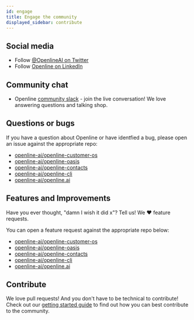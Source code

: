 ```yaml
---
id: engage
title: Engage the community
displayed_sidebar: contribute
---
```


## Social media

* Follow [@OpenlineAI on Twitter][twitter]
* Follow [Openline on LinkedIn][linkedin]

## Community chat

* Openline [community slack][slack] - join the live conversation!  We love answering questions and talking shop.

## Questions or bugs

If you have a question about Openline or have identfied a bug, please open an issue against the appropriate repo:

* [openline-ai/openline-customer-os][customerOS]
* [openline-ai/openline-oasis][oasis]
* [openline-ai/openline-contacts][contacts]
* [openline-ai/openline-cli][cli]
* [openline-ai/openline.ai][website]

## Features and Improvements

Have you ever thought, "damn I wish it did x"?  Tell us!  We ❤️ feature requests.  

You can open a feature request against the appropriate repo below: 

* [openline-ai/openline-customer-os][customerOS]
* [openline-ai/openline-oasis][oasis]
* [openline-ai/openline-contacts][contacts]
* [openline-ai/openline-cli][cli]
* [openline-ai/openline.ai][website]

## Contribute

We love pull requests!  And you don't have to be technical to contribute!  Check out our [getting started guide][contribute] to find out how you can best contribute to the community.

<!--- References -->

[community]: https://github.com/openline-ai/community/issues
[contribute]: https://github.com/openline-ai/community/blob/main/contribute-code/README.md
[customerOS]: https://github.com/openline-ai/openline-customer-os/issues/new/choose
[license]: https://choosealicense.com/licenses/mit/
[linkedin]: https://www.linkedin.com/company/openline-ai/
[repo]: https://github.com/openline-ai/community/
[slack]: https://join.slack.com/t/openline-ai/shared_invite/zt-1i6umaw6c-aaap4VwvGHeoJ1zz~ngCKQ
[twitter]: https://twitter.com/OpenlineAI
[oasis]: https://github.com/openline-ai/openline-oasis/issues/new/choose
[contacts]: https://github.com/openline-ai/openline-contacts/issues/new/choose
[cli]: https://github.com/openline-ai/openline-cli/issues/new/choose
[website]: https://github.com/openline-ai/openline.ai/issues/new/choose